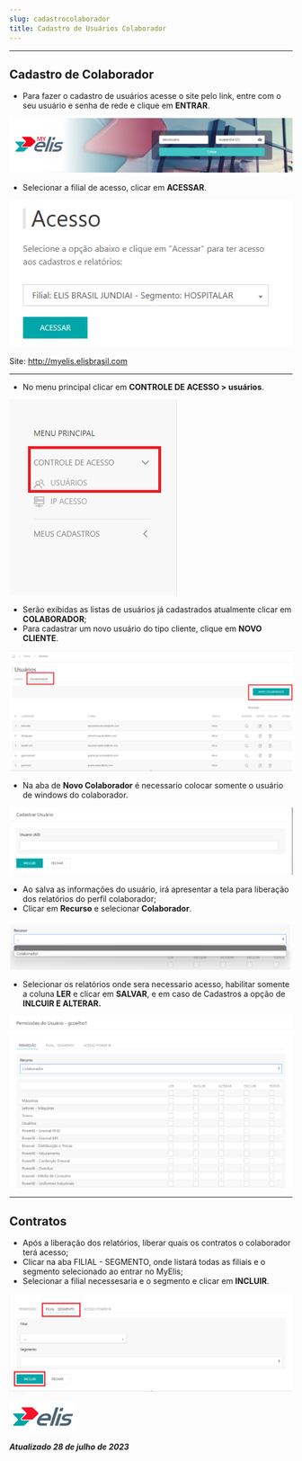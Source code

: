 ```yaml
---
slug: cadastrocolaborador
title: Cadastro de Usuários Colaborador
---
```

---
## Cadastro de Colaborador

* Para fazer o cadastro de usuários acesse o site pelo link, entre com o seu usuário e senha de rede e clique em **ENTRAR**.

![Alt text](image.png)

* Selecionar a filial de acesso, clicar em **ACESSAR**.

![Alt text](image-1.png)

Site: http://myelis.elisbrasil.com

---

* No menu principal clicar em **CONTROLE DE ACESSO > usuários**.

![Alt text](image-2.png)

* Serão exibidas as listas de usuários já cadastrados atualmente clicar em **COLABORADOR**;
* Para cadastrar um novo usuário do tipo cliente, clique  em **NOVO CLIENTE**.

![Alt text](image-8.png)

* Na aba de **Novo Colaborador** é necessario colocar somente o usuário de windows do colaborador.

![Alt text](image-9.png)

* Ao salva as informações do usuário, irá apresentar a tela para liberação dos relatórios do perfil colaborador;
* Clicar em **Recurso** e selecionar **Colaborador**.

![Alt text](image-10.png)

* Selecionar os relatórios onde sera necessario acesso, habilitar somente a coluna **LER** e clicar em **SALVAR**, e em caso de Cadastros a opção de **INLCUIR E ALTERAR.**

![Alt text](image-11.png)

---

## Contratos

* Após a liberação dos relatórios, liberar quais os contratos o colaborador terá acesso;
* Clicar na aba FILIAL - SEGMENTO, onde listará todas as filiais e o segmento selecionado ao entrar no MyElis;
* Selecionar a filial necessesaria e o segmento e clicar em **INCLUIR**.

![Alt text](image-12.png)

![right](image-7.png)

***Atualizado 28 de julho de 2023***